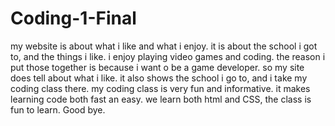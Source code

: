 # Coding-1-Final
 my website is about what i like and what i enjoy.
 it is about the school i got to, and the things i like.
 i enjoy playing video games and coding.
 the reason i put those together is because i want o be a game developer.
 so my site does tell about what i like.
 it also shows the school i go to, and i take my coding
 class there.
 my coding class is very fun and informative.
 it makes learning code both fast an easy.
 we learn both html and CSS, the class is fun to learn.
Good bye.